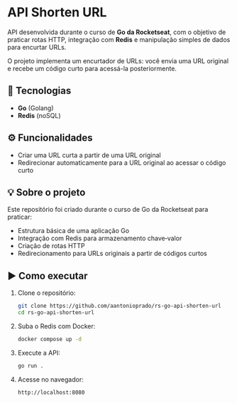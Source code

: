 # API Shorten URL

API desenvolvida durante o curso de **Go da Rocketseat**, com o objetivo de praticar rotas HTTP, integração com **Redis** e manipulação simples de dados para encurtar URLs.

O projeto implementa um encurtador de URLs: você envia uma URL original e recebe um código curto para acessá-la posteriormente.

## 🚀 Tecnologias

- **Go** (Golang)  
- **Redis** (noSQL)

## ⚙️ Funcionalidades

- Criar uma URL curta a partir de uma URL original  
- Redirecionar automaticamente para a URL original ao acessar o código curto

## 💡 Sobre o projeto

Este repositório foi criado durante o curso de Go da Rocketseat para praticar:
- Estrutura básica de uma aplicação Go
- Integração com Redis para armazenamento chave‑valor
- Criação de rotas HTTP
- Redirecionamento para URLs originais a partir de códigos curtos

## ▶️ Como executar

1. Clone o repositório:
   ```bash
   git clone https://github.com/aantonioprado/rs-go-api-shorten-url
   cd rs-go-api-shorten-url
   ```

2. Suba o Redis com Docker:
   ```bash
   docker compose up -d
   ```

3. Execute a API:
   ```bash
   go run .
   ```

4. Acesse no navegador:
   ```
   http://localhost:8080
   ```
